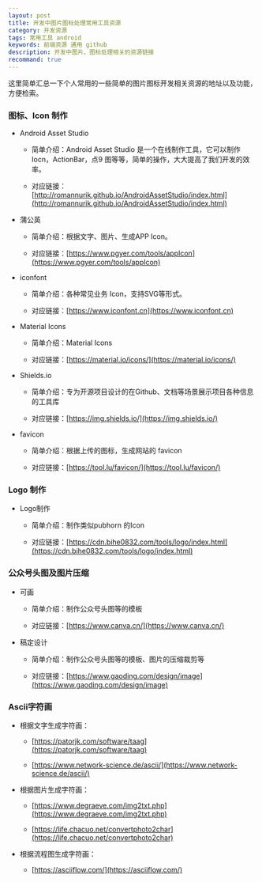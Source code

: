 ```yaml
---
layout: post
title: 开发中图片图标处理常用工具资源
category: 开发资源
tags: 常用工具 android
keywords: 前端资源 通用 github
description: 开发中图片、图标处理相关的资源链接
recommand: true
---
```


这里简单汇总一下个人常用的一些简单的图片图标开发相关资源的地址以及功能，方便检索。

### 图标、Icon 制作

- Android Asset Studio

	-  简单介绍：Android Asset Studio 是一个在线制作工具，它可以制作Iocn，ActionBar，点9 图等等，简单的操作，大大提高了我们开发的效率。
	
	-  对应链接：[http://romannurik.github.io/AndroidAssetStudio/index.html](http://romannurik.github.io/AndroidAssetStudio/index.html)

- 蒲公英

	-  简单介绍：根据文字、图片、生成APP Icon。
	
	-  对应链接：[https://www.pgyer.com/tools/appIcon](https://www.pgyer.com/tools/appIcon)

- iconfont

	-  简单介绍：各种常见业务 Icon，支持SVG等形式。
	
	-  对应链接：[https://www.iconfont.cn](https://www.iconfont.cn)

- Material Icons

	-  简单介绍：Material Icons
	
	-  对应链接：[https://material.io/icons/](https://material.io/icons/)

- Shields.io

	-  简单介绍：专为开源项目设计的在Github、文档等场景展示项目各种信息的工具库

	-  对应链接：[https://img.shields.io/](https://img.shields.io/)

- favicon

	-  简单介绍：根据上传的图标，生成网站的 favicon

	-  对应链接：[https://tool.lu/favicon/](https://tool.lu/favicon/)

### Logo 制作

- Logo制作

	-  简单介绍：制作类似pubhorn 的Icon
	
	-  对应链接：[https://cdn.bihe0832.com/tools/logo/index.html](https://cdn.bihe0832.com/tools/logo/index.html)


### 公众号头图及图片压缩

- 可画

	-  简单介绍：制作公众号头图等的模板
	
	-  对应链接：[https://www.canva.cn/](https://www.canva.cn/)

- 稿定设计
	
	-  简单介绍：制作公众号头图等的模板、图片的压缩裁剪等
	
	-  对应链接：[https://www.gaoding.com/design/image](https://www.gaoding.com/design/image)


### Ascii字符画

- 根据文字生成字符画：

	- [https://patorjk.com/software/taag](https://patorjk.com/software/taag)

	- [https://www.network-science.de/ascii/](https://www.network-science.de/ascii/)

-  根据图片生成字符画：

	- [https://www.degraeve.com/img2txt.php](https://www.degraeve.com/img2txt.php)

	- [https://life.chacuo.net/convertphoto2char](https://life.chacuo.net/convertphoto2char)

-  根据流程图生成字符画：

	- [https://asciiflow.com/](https://asciiflow.com/)

